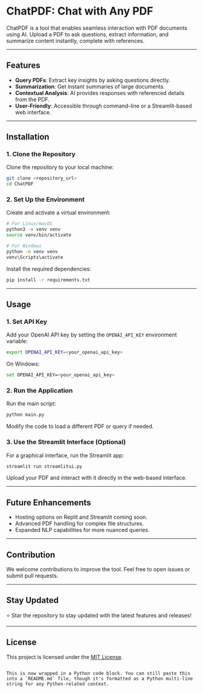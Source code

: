 # ChatPDF: Chat with Any PDF  

ChatPDF is a tool that enables seamless interaction with PDF documents using AI. Upload a PDF to ask questions, extract information, and summarize content instantly, complete with references.  

---

## Features  
- **Query PDFs**: Extract key insights by asking questions directly.  
- **Summarization**: Get instant summaries of large documents.  
- **Contextual Analysis**: AI provides responses with referenced details from the PDF.  
- **User-Friendly**: Accessible through command-line or a Streamlit-based web interface.  

---

## Installation  

### 1. Clone the Repository  
Clone the repository to your local machine:  
```bash  
git clone <repository_url>  
cd ChatPDF  
```  

### 2. Set Up the Environment  
Create and activate a virtual environment:  
```bash  
# For Linux/macOS  
python3 -m venv venv  
source venv/bin/activate  

# For Windows  
python -m venv venv  
venv\Scripts\activate  
```  

Install the required dependencies:  
```bash  
pip install -r requirements.txt  
```  

---

## Usage  

### 1. Set API Key  
Add your OpenAI API key by setting the `OPENAI_API_KEY` environment variable:  
```bash  
export OPENAI_API_KEY=<your_openai_api_key>  
```  
On Windows:  
```bash  
set OPENAI_API_KEY=<your_openai_api_key>  
```  

### 2. Run the Application  
Run the main script:  
```bash  
python main.py  
```  
Modify the code to load a different PDF or query if needed.  

### 3. Use the Streamlit Interface (Optional)  
For a graphical interface, run the Streamlit app:  
```bash  
streamlit run streamlitui.py  
```  

Upload your PDF and interact with it directly in the web-based interface.  

---

## Future Enhancements  
- Hosting options on Replit and Streamlit coming soon.  
- Advanced PDF handling for complex file structures.  
- Expanded NLP capabilities for more nuanced queries.  

---

## Contribution  
We welcome contributions to improve the tool. Feel free to open issues or submit pull requests.  

---

## Stay Updated  
⭐ Star the repository to stay updated with the latest features and releases!  

---

## License  
This project is licensed under the [MIT License](LICENSE).  
``` 

This is now wrapped in a Python code block. You can still paste this into a `README.md` file, though it's formatted as a Python multi-line string for any Python-related context.
